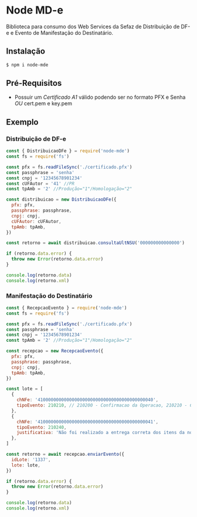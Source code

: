 # Node MD-e

Biblioteca para consumo dos Web Services da Sefaz de Distribuição de DF-e e Evento de Manifestação do Destinatário.

## Instalação

```sh
$ npm i node-mde
```

## Pré-Requisitos

- Possuir um _Certificado A1_ válido podendo ser no formato PFX e Senha _OU_ cert.pem e key.pem

## Exemplo

### Distribuição de DF-e

```js
const { DistribuicaoDFe } = require('node-mde')
const fs = require('fs')

const pfx = fs.readFileSync('./certificado.pfx')
const passphrase = 'senha'
const cnpj = '12345678901234'
const cUFAutor = '41' //PR
const tpAmb = '2' //Produção="1"/Homologação="2"

const distribuicao = new DistribuicaoDFe({
  pfx: pfx,
  passphrase: passphrase,
  cnpj: cnpj,
  cUFAutor: cUFAutor,
  tpAmb: tpAmb,
})

const retorno = await distribuicao.consultaUltNSU('000000000000000')

if (retorno.data.error) {
  throw new Error(retorno.data.error)
}

console.log(retorno.data)
console.log(retorno.xml)
```

### Manifestação do Destinatário

```js
const { RecepcaoEvento } = require('node-mde')
const fs = require('fs')

const pfx = fs.readFileSync('./certificado.pfx')
const passphrase = 'senha'
const cnpj = '12345678901234'
const tpAmb = '2' //Produção="1"/Homologação="2"

const recepcao = new RecepcaoEvento({
  pfx: pfx,
  passphrase: passphrase,
  cnpj: cnpj,
  tpAmb: tpAmb,
})

const lote = [
  {
    chNFe: '41000000000000000000000000000000000000000040',
    tipoEvento: 210210, // 210200 - Confirmacao da Operacao, 210210 - Ciencia da Operacao, 210220 - Desconhecimento da Operacao, 210240 - Operacao nao Realizada
  },
  {
    chNFe: '41000000000000000000000000000000000000000041',
    tipoEvento: 210240,
    justificativa: 'Não foi realizado a entrega correta dos itens da nota.',
  },
]

const retorno = await recepcao.enviarEvento({
  idLote: '1337',
  lote: lote,
})

if (retorno.data.error) {
  throw new Error(retorno.data.error)
}

console.log(retorno.data)
console.log(retorno.xml)
```
